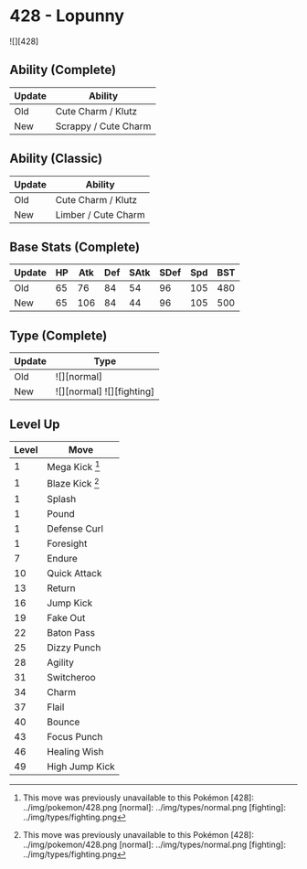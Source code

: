 # 428 - Lopunny
![][428]

## Ability (Complete)

Update | Ability
---    | ---
Old    | Cute Charm / Klutz
New    | Scrappy / Cute Charm

## Ability (Classic)

Update | Ability
---    | ---
Old    | Cute Charm / Klutz
New    | Limber / Cute Charm

## Base Stats (Complete)

Update | HP | Atk | Def | SAtk | SDef | Spd | BST
---    | ---| --- | --- | ---  | ---  | --- | ---
Old    | 65 |  76 |  84 |  54  |  96  |  105  |  480
New    | 65 |  106 |  84 |  44  |  96  |  105  |  500

## Type (Complete)

Update | Type
---    | ---
Old    | ![][normal]
New    | ![][normal]  ![][fighting]

## Level Up

Level | Move
---   | ---
  1   | Mega Kick [^1]
  1   | Blaze Kick [^1]
  1   | Splash
  1   | Pound
  1   | Defense Curl
  1   | Foresight
  7   | Endure
 10   | Quick Attack
 13   | Return
 16   | Jump Kick
 19   | Fake Out
 22   | Baton Pass
 25   | Dizzy Punch
 28   | Agility
 31   | Switcheroo
 34   | Charm
 37   | Flail
 40   | Bounce
 43   | Focus Punch
 46   | Healing Wish
 49   | High Jump Kick

[^1]: This move was previously unavailable to this Pokémon
[428]: ../img/pokemon/428.png
[normal]: ../img/types/normal.png
[fighting]: ../img/types/fighting.png
